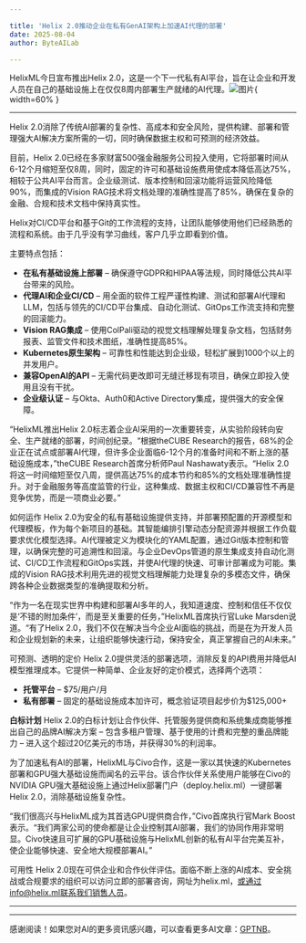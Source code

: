 ```yaml
---

title: 'Helix 2.0推动企业在私有GenAI架构上加速AI代理的部署'
date: 2025-08-04
author: ByteAILab

---
```


HelixML今日宣布推出Helix 2.0，这是一个下一代私有AI平台，旨在让企业和开发人员在自己的基础设施上在仅仅8周内部署生产就绪的AI代理。![图片](https://ai-techpark.com/wp-content/uploads/Helix-2.0-Gives.jpg){ width=60% }

---
Helix 2.0消除了传统AI部署的复杂性、高成本和安全风险，提供构建、部署和管理强大AI解决方案所需的一切，同时确保数据主权和可预测的经济效益。

目前，Helix 2.0已经在多家财富500强金融服务公司投入使用，它将部署时间从6-12个月缩短至仅8周，同时，固定的许可和基础设施费用使成本降低高达75%，相较于公共AI平台而言。企业级测试、版本控制和回滚功能将运营风险降低90%，而集成的Vision RAG技术将文档处理的准确性提高了85%，确保在复杂的金融、合规和技术文档中保持真实性。

Helix对CI/CD平台和基于Git的工作流程的支持，让团队能够使用他们已经熟悉的流程和系统。由于几乎没有学习曲线，客户几乎立即看到价值。

主要特点包括：

- **在私有基础设施上部署** – 确保遵守GDPR和HIPAA等法规，同时降低公共AI平台带来的风险。
- **代理AI和企业CI/CD** – 用全面的软件工程严谨性构建、测试和部署AI代理和LLM，包括与领先的CI/CD平台集成、自动化测试、GitOps工作流支持和完整的回滚能力。
- **Vision RAG集成** – 使用ColPali驱动的视觉文档理解处理复杂文档，包括财务报表、监管文件和技术图纸，准确性提高85%。
- **Kubernetes原生架构** – 可靠性和性能达到企业级，轻松扩展到1000个以上的并发用户。
- **兼容OpenAI的API** – 无需代码更改即可无缝迁移现有项目，确保立即投入使用且没有干扰。
- **企业级认证** – 与Okta、Auth0和Active Directory集成，提供强大的安全保障。

“HelixML推出Helix 2.0标志着企业AI采用的一次重要转变，从实验阶段转向安全、生产就绪的部署，时间创纪录。“根据theCUBE Research的报告，68%的企业正在试点或部署AI代理，但许多企业面临6-12个月的准备时间和不断上涨的基础设施成本，”theCUBE Research首席分析师Paul Nashawaty表示。“Helix 2.0将这一时间缩短至仅八周，提供高达75%的成本节约和85%的文档处理准确性提升。对于金融服务等高度监管的行业，这种集成、数据主权和CI/CD兼容性不再是竞争优势，而是一项商业必要。”

如何运作
Helix 2.0为安全的私有基础设施提供支持，并部署预配置的开源模型和代理模板，作为每个新项目的基础。其智能编排引擎动态分配资源并根据工作负载要求优化模型选择。AI代理被定义为模块化的YAML配置，通过Git版本控制和管理，以确保完整的可追溯性和回滚。与企业DevOps管道的原生集成支持自动化测试、CI/CD工作流程和GitOps实践，并使AI代理的快速、可审计部署成为可能。集成的Vision RAG技术利用先进的视觉文档理解能力处理复杂的多模态文件，确保跨各种企业数据类型的准确提取和分析。

“作为一名在现实世界中构建和部署AI多年的人，我知道速度、控制和信任不仅仅是‘不错的附加条件’，而是至关重要的任务，”HelixML首席执行官Luke Marsden说道。“有了Helix 2.0，我们不仅在解决当今企业AI面临的挑战，而是在为开发人员和企业规划新的未来，让组织能够快速行动，保持安全，真正掌握自己的AI未来。”

可预测、透明的定价
Helix 2.0提供灵活的部署选项，消除反复的API费用并降低AI模型推理成本。它提供一种简单、企业友好的定价模式，选择两个选项：

- **托管平台** – \$75/用户/月
- **私有部署** – 固定的基础设施成本加许可，概念验证项目起步价为\$125,000+

**白标计划**
Helix 2.0的白标计划让合作伙伴、托管服务提供商和系统集成商能够推出自己的品牌AI解决方案 – 包含多租户管理、基于使用的计费和完整的重品牌能力 – 进入这个超过20亿美元的市场，并获得30%的利润率。

为了加速私有AI的部署，HelixML与Civo合作，这是一家以其快速的Kubernetes部署和GPU强大基础设施而闻名的云平台。该合作伙伴关系使用户能够在Civo的NVIDIA GPU强大基础设施上通过Helix部署门户（deploy.helix.ml）一键部署Helix 2.0，消除基础设施复杂性。

“我们很高兴与HelixML成为其首选GPU提供商合作，”Civo首席执行官Mark Boost表示。“我们两家公司的使命都是让企业控制其AI部署，我们的协同作用非常明显。Civo快速且可扩展的GPU基础设施与HelixML创新的私有AI平台完美互补，使企业能够快速、安全地大规模部署AI。”

可用性
Helix 2.0现在可供企业和合作伙伴评估。面临不断上涨的AI成本、安全挑战或合规要求的组织可以访问立即的部署咨询，网址为helix.ml，或通过info@helix.ml联系我们销售人员。

---
---
感谢阅读！如果您对AI的更多资讯感兴趣，可以查看更多AI文章：[GPTNB](https://gptnb.com)。